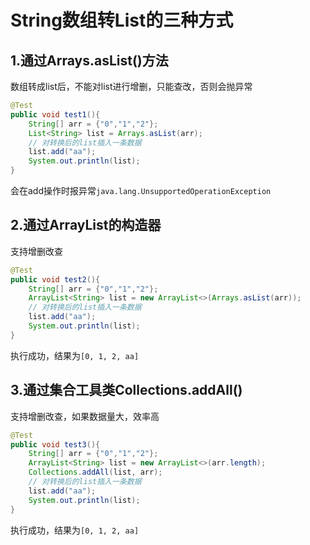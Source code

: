 # String数组转List的三种方式

## 1.通过Arrays.asList()方法

数组转成list后，不能对list进行增删，只能查改，否则会抛异常

```java
@Test
public void test1(){
    String[] arr = {"0","1","2"};
    List<String> list = Arrays.asList(arr);
    // 对转换后的list插入一条数据
    list.add("aa");
    System.out.println(list);
}
```

会在add操作时报异常`java.lang.UnsupportedOperationException`

## 2.通过ArrayList的构造器

支持增删改查

```java
@Test
public void test2(){
    String[] arr = {"0","1","2"};
    ArrayList<String> list = new ArrayList<>(Arrays.asList(arr));
    // 对转换后的list插入一条数据
    list.add("aa");
    System.out.println(list);
}
```

执行成功，结果为`[0, 1, 2, aa]`

## 3.通过集合工具类Collections.addAll()

支持增删改查，如果数据量大，效率高

```java
@Test
public void test3(){
    String[] arr = {"0","1","2"};
    ArrayList<String> list = new ArrayList<>(arr.length);
    Collections.addAll(list, arr);
    // 对转换后的list插入一条数据
    list.add("aa");
    System.out.println(list);
}
```

执行成功，结果为`[0, 1, 2, aa]`